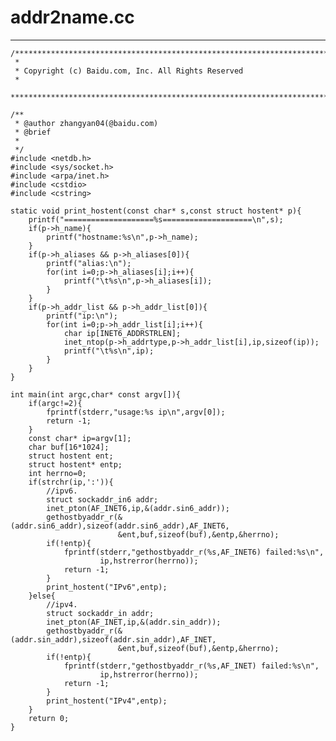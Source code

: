 # addr2name.cc
***

    /***************************************************************************
     *
     * Copyright (c) Baidu.com, Inc. All Rights Reserved
     *
     **************************************************************************/
    
    /**
     * @author zhangyan04(@baidu.com)
     * @brief
     *
     */
    #include <netdb.h>
    #include <sys/socket.h>
    #include <arpa/inet.h>
    #include <cstdio>
    #include <cstring>
    
    static void print_hostent(const char* s,const struct hostent* p){
        printf("====================%s====================\n",s);
        if(p->h_name){
            printf("hostname:%s\n",p->h_name);
        }
        if(p->h_aliases && p->h_aliases[0]){
            printf("alias:\n");
            for(int i=0;p->h_aliases[i];i++){
                printf("\t%s\n",p->h_aliases[i]);
            }
        }
        if(p->h_addr_list && p->h_addr_list[0]){
            printf("ip:\n");
            for(int i=0;p->h_addr_list[i];i++){
                char ip[INET6_ADDRSTRLEN];
                inet_ntop(p->h_addrtype,p->h_addr_list[i],ip,sizeof(ip));
                printf("\t%s\n",ip);
            }
        }
    }
    
    int main(int argc,char* const argv[]){
        if(argc!=2){
            fprintf(stderr,"usage:%s ip\n",argv[0]);
            return -1;
        }
        const char* ip=argv[1];
        char buf[16*1024];
        struct hostent ent;
        struct hostent* entp;
        int herrno=0;
        if(strchr(ip,':')){
            //ipv6.
            struct sockaddr_in6 addr;
            inet_pton(AF_INET6,ip,&(addr.sin6_addr));
            gethostbyaddr_r(&(addr.sin6_addr),sizeof(addr.sin6_addr),AF_INET6,
                            &ent,buf,sizeof(buf),&entp,&herrno);
            if(!entp){
                fprintf(stderr,"gethostbyaddr_r(%s,AF_INET6) failed:%s\n",
                        ip,hstrerror(herrno));
                return -1;
            }
            print_hostent("IPv6",entp);
        }else{
            //ipv4.
            struct sockaddr_in addr;
            inet_pton(AF_INET,ip,&(addr.sin_addr));
            gethostbyaddr_r(&(addr.sin_addr),sizeof(addr.sin_addr),AF_INET,
                            &ent,buf,sizeof(buf),&entp,&herrno);
            if(!entp){
                fprintf(stderr,"gethostbyaddr_r(%s,AF_INET) failed:%s\n",
                        ip,hstrerror(herrno));
                return -1;
            }
            print_hostent("IPv4",entp);
        }
        return 0;
    }